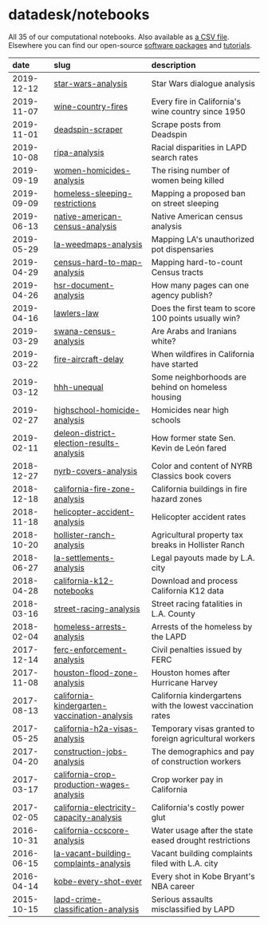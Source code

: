# datadesk/notebooks

All 35 of our computational notebooks. Also available as [a CSV file](notebooks.csv). Elsewhere you can find our open-source [software packages](https://github.com/datadesk/packages) and [tutorials](https://github.com/datadesk/tutorials).

| date | slug | description |
|:--|:--|:--|
|  2019-12-12 | [star-wars-analysis](https://github.com/datadesk/star-wars-analysis) | Star Wars dialogue analysis |
|  2019-11-07 | [wine-country-fires](https://github.com/datadesk/wine-country-fires/) | Every fire in California's wine country since 1950 |
|  2019-11-01 | [deadspin-scraper](https://github.com/datadesk/deadspin-scraper) | Scrape posts from Deadspin |
|  2019-10-08 | [ripa-analysis](https://github.com/datadesk/ripa-analysis) | Racial disparities in LAPD search rates |
|  2019-09-19 | [women-homicides-analysis](https://github.com/datadesk/women-homicides-analysis) | The rising number of women being killed |
|  2019-09-09 | [homeless-sleeping-restrictions](https://github.com/datadesk/homeless-sleeping-restrictions) | Mapping a proposed ban on street sleeping |
|  2019-06-13 | [native-american-census-analysis](https://github.com/datadesk/native-american-census-analysis) | Native American census analysis |
|  2019-05-29 | [la-weedmaps-analysis](https://github.com/datadesk/la-weedmaps-analysis) | Mapping LA's unauthorized pot dispensaries |
|  2019-04-29 | [census-hard-to-map-analysis](https://github.com/datadesk/census-hard-to-map-analysis) | Mapping hard-to-count Census tracts |
|  2019-04-26 | [hsr-document-analysis](https://github.com/datadesk/hsr-document-analysis) | How many pages can one agency publish? |
|  2019-04-16 | [lawlers-law](https://github.com/ryanvmenezes/lawlers-law) | Does the first team to score 100 points usually win? |
|  2019-03-29 | [swana-census-analysis](https://github.com/datadesk/swana-census-analysis) | Are Arabs and Iranians white? |
|  2019-03-22 | [fire-aircraft-delay](https://github.com/kyleykim/R_Scripts/tree/master/la-me-ln-california-fire-aircraft-delay) | When wildfires in California have started |
|  2019-03-12 | [hhh-unequal](https://github.com/kyleykim/R_Scripts/tree/master/la-me-ln-hhh-unequal) | Some neighborhoods are behind on homeless housing |
|  2019-02-27 | [highschool-homicide-analysis](https://github.com/datadesk/highschool-homicide-analysis) | Homicides near high schools |
|  2019-02-11 | [deleon-district-election-results-analysis](https://github.com/datadesk/deleon-district-election-results-analysis) | How former state Sen. Kevin de León fared |
|  2018-12-27 | [nyrb-covers-analysis](https://github.com/datadesk/nyrb-covers-analysis) | Color and content of NYRB Classics book covers |
|  2018-12-18 | [california-fire-zone-analysis](https://github.com/datadesk/california-fire-zone-analysis) | California buildings in fire hazard zones |
|  2018-11-18 | [helicopter-accident-analysis](https://github.com/datadesk/helicopter-accident-analysis) | Helicopter accident rates |
|  2018-10-20 | [hollister-ranch-analysis](https://github.com/datadesk/hollister-ranch-analysis) | Agricultural property tax breaks in Hollister Ranch |
|  2018-06-27 | [la-settlements-analysis](https://github.com/datadesk/la-settlements-analysis) | Legal payouts made by L.A. city |
|  2018-04-28 | [california-k12-notebooks](https://github.com/datadesk/california-k12-notebooks) | Download and process California K12 data |
|  2018-03-16 | [street-racing-analysis](https://github.com/datadesk/street-racing-analysis) | Street racing fatalities in L.A. County |
|  2018-02-04 | [homeless-arrests-analysis](https://github.com/datadesk/homeless-arrests-analysis) | Arrests of the homeless by the LAPD |
|  2017-12-14 | [ferc-enforcement-analysis](https://github.com/datadesk/ferc-enforcement-analysis) | Civil penalties issued by FERC |
|  2017-11-08 | [houston-flood-zone-analysis](https://github.com/datadesk/houston-flood-zone-analysis) | Houston homes after Hurricane Harvey |
|  2017-08-13 | [california-kindergarten-vaccination-analysis](https://github.com/datadesk/california-kindergarten-vaccination-analysis) | California kindergartens with the lowest vaccination rates |
|  2017-05-25 | [california-h2a-visas-analysis](https://github.com/datadesk/california-h2a-visas-analysis) | Temporary visas granted to foreign agricultural workers |
|  2017-04-20 | [construction-jobs-analysis](https://github.com/datadesk/construction-jobs-analysis) | The demographics and pay of construction workers |
|  2017-03-17 | [california-crop-production-wages-analysis](https://github.com/datadesk/california-crop-production-wages-analysis) | Crop worker pay in California |
|  2017-02-05 | [california-electricity-capacity-analysis](https://github.com/datadesk/california-electricity-capacity-analysis) | California's costly power glut |
|  2016-10-31 | [california-ccscore-analysis](https://github.com/datadesk/california-ccscore-analysis) | Water usage after the state eased drought restrictions |
|  2016-06-15 | [la-vacant-building-complaints-analysis](https://github.com/datadesk/la-vacant-building-complaints-analysis) | Vacant building complaints filed with L.A. city |
|  2016-04-14 | [kobe-every-shot-ever](https://github.com/datadesk/kobe-every-shot-ever) | Every shot in Kobe Bryant's NBA career |
|  2015-10-15 | [lapd-crime-classification-analysis](https://github.com/datadesk/lapd-crime-classification-analysis) | Serious assaults misclassified by LAPD |